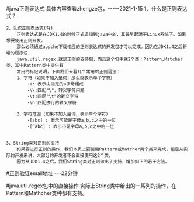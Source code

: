 #java正则表达式  具体内容查看zhengze包，-----2021-1-15
    1、什么是正则表达式？
    
    2、认识正则表达式(背)
        正则表达式是在JDK1.4的时候正式追加到java中的，其最早起源于Linux系统下。如果想要使用正则开发，
        那么必须通过appche下载相应的正则表达式的开发包才可以完成。因为在JDK1.4之后新增的程序包，
        java.util.regex,就是正则的支持包，而且这个包中就2个类：Pattern,Matcher类，其中Pattern类中提供有
        常用的标记说明，下面我们来看几个常用的正则语法：
        1、字符（如果不加入量词，那么就表示单个字符）
            ·a: 表示由指定的a字母组成
            ·\\:匹配"\"，转义字符问题
            ·\t:匹配"\t"的转义字符
            ·\n:匹配换行的转义字符
            
        2、字符范围（如果不加入量词，表示单个字符）
            ·[abc] : 表示可能是字母a,b,c之中的一位
            ·[^abc] : 表示不是字母a,b,c之中的一位
            
            
    3、String类对正则的支持
        如果要进行正则的操作，我们本质上要使用Pattern或Matcher两个类来完成，但是从实际的开发来讲，大部分的开发者不会直接使用这2个类，
        因为从JDK1.4之后，我们String类对正则做出了支持，增加如下的若干方法。
            
#正则验证email地址 ---22分钟
    
#java.util.regex包中的直接操作
    实际上String类中给出的一系列的操作，在Pattern和Mathcher类种都有支持。